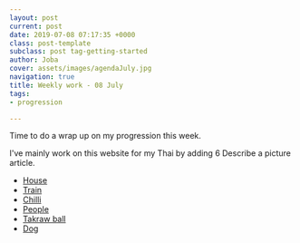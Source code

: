 ```yaml
---
layout: post
current: post
date: 2019-07-08 07:17:35 +0000
class: post-template
subclass: post tag-getting-started
author: Joba
cover: assets/images/agendaJuly.jpg
navigation: true
title: Weekly work - 08 July
tags:
- progression

---
```

Time to do a wrap up on my progression this week.

I've mainly work on this website for my Thai by adding 6 Describe a picture article. 

* [House](https://mythainote.com/describe-a-picture-house "house")
* [Train](https://mythainote.com/describe-a-picture-train "Train")
* [Chilli](https://mythainote.com/describe-a-picture-chilli "Chilli")
* [People](https://mythainote.com/describe-a-picture-people "People")
* [Takraw ball](https://mythainote.com/describe-a-picture-takraw-ball "Takraw ball")
* [Dog](https://mythainote.com/describe-a-picture-dog "Dog")